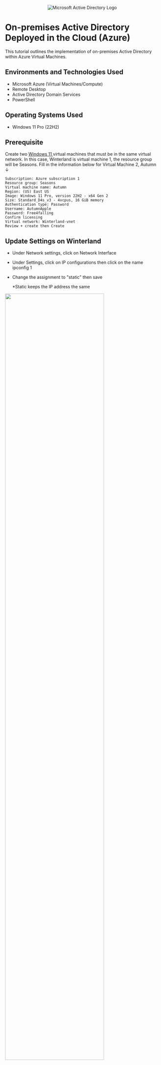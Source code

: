 <p align="center">
<img src=https://github.com/Archie735/Active-Directory-AZURE-/assets/150314129/4322bc56-a0db-415d-876b-1670a8035d98
 alt="Microsoft Active Directory Logo"/>
</p>

<h1>On-premises Active Directory Deployed in the Cloud (Azure)</h1>
This tutorial outlines the implementation of on-premises Active Directory within Azure Virtual Machines.<br />


<h2>Environments and Technologies Used</h2>

- Microsoft Azure (Virtual Machines/Compute)
- Remote Desktop
- Active Directory Domain Services
- PowerShell

<h2>Operating Systems Used </h2>

- Windows 11 Pro (22H2)

<h2>Prerequisite</h2>

Create two <a href=https://github.com/Archie735/How-to-Create-a-Windows-11-Virtual-Machine/blob/main/README.md>Windows 11 </a> virtual machines that must be in the same virtual network.
In this case, Winterland is virtual machine 1, the resource group will be Seasons. Fill in the information below for Virtual Machine 2, Autumn ↓

    Subscription: Azure subscription 1
    Resource group: Seasons
    Virtual machine name: Autumn
    Region: (US) East US
    Image: Windows 11 Pro, version 22H2 - x64 Gen 2
    Size: Standard_D4s_v3 - 4vcpus, 16 GiB memory
    Authentication type: Password
    Username: AutumnApple
    Password: Free4falling
    Confirm licensing
    Virtual network: Winterland-vnet
    Review + create then Create

<h2> Update Settings on Winterland </h2>

- Under Network settings, click on Network Interface
- Under Settings, click on IP configurations then click on the name ipconfig 1
- Change the assignment to "static" then save

  *Static keeps the IP address the same

<img src=https://github.com/Archie735/Active-Directory-AZURE-/assets/150314129/8e6d1273-fd92-4319-8114-cf9712900c3e width="80%" height="auto" id="static change" alt="">


<h2>Ensure connectivity using perpetual ping</h2>

- Open two windows of remote desktop: one for Winterland and the other for Autumn.
    - (In case it may get confusing change the background photos of one or both desktops)
- On the Autumn remote desktop, open the command prompt and ping -t "Winterland's private IP address"

<img src=https://github.com/Archie735/Active-Directory-AZURE-/assets/150314129/c0173412-2a68-4b47-8187-cd0528f7e080 width="80%" height="auto" id="request timed out" alt="">

- In Winterland's remote desktop, on the search bar, type and select "Windows Defender Firewall with Advanced Security"
-  Select "inbound rules" then filter the protocol to view all rules with ICMPv4
-  Right-click and enable Virtual Machine Monitoring and Core Networking Diagnostics (domain and private profile)

<img src=https://github.com/Archie735/Active-Directory-AZURE-/assets/150314129/b952d1a9-d594-4c73-935b-79899eb4db55 width="80%" height="auto" id="inbound rules" alt="">

- The ping is successful if there is a reply

<img src=https://github.com/Archie735/Active-Directory-AZURE-/assets/150314129/2a54629c-b148-4e9b-b184-c5c6472005ad width="80%" height="auto" id="inbound rules" alt="">


<h2>Install Server Manager in Winterland</h2>

- Settings
- Apps
- Optional Features
- Add an optional feature click view features
- Type "server manager" on the search bar
- Check RSAT: Server Manager
- Next
- Install

<img src=https://github.com/Archie735/Active-Directory-AZURE-/assets/150314129/319daa07-88ae-4702-ad98-44242354bc72 width="80%" height="auto" id="Server manager install" alt="">

